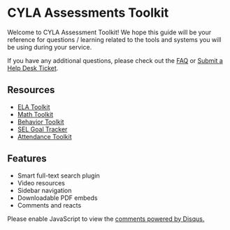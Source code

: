# CYLA Assessments Toolkit

Welcome to CYLA Assessment Toolkit! We hope this guide will be your reference for questions / learning related to the tools and systems you will be using during your service.

If you have any additional questions, please check out the [FAQ](faq.md) or [Submit a Help Desk Ticket](https://cityyear.sharepoint.com/teams/lax/SitePages/CYLA%20Help%20Desk.aspx).

## Resources

- [ELA Toolkit](https://cityyear.sharepoint.com/teams/lax/LandD/Student%20Planning%20and%20Progress%20Monitoring/ELA%20Toolkit.pdf)
- [Math Toolkit](https://cityyear.sharepoint.com/teams/lax/LandD/Student%20Planning%20and%20Progress%20Monitoring/Math%20Toolkit%20FY19.pdf)
- [Behavior Toolkit](https://cityyear.sharepoint.com/teams/lax/LandD/Attendance%20Resources%20Templates/FY19%20Behavior%20Toolkit.pdf)
- [SEL Goal Tracker](https://cityyear.sharepoint.com/teams/lax/SitePages/SELgoal.aspx)
- [Attendance Toolkit](https://cityyear.sharepoint.com/teams/lax/LandD/Attendance%20Resources%20Templates/FY19%20Attendance%20Toolkit.pdf)


## Features
- Smart full-text search plugin
- Video resources
- Sidebar navigation
- Downloadable PDF embeds
- Comments and reacts 

<div id="disqus_thread"></div>
<script>

/**
*  RECOMMENDED CONFIGURATION VARIABLES: EDIT AND UNCOMMENT THE SECTION BELOW TO INSERT DYNAMIC VALUES FROM YOUR PLATFORM OR CMS.
*  LEARN WHY DEFINING THESE VARIABLES IS IMPORTANT: https://disqus.com/admin/universalcode/#configuration-variables*/
/*
var disqus_config = function () {
this.page.url = PAGE_URL;  // Replace PAGE_URL with your page's canonical URL variable
this.page.identifier = PAGE_IDENTIFIER; // Replace PAGE_IDENTIFIER with your page's unique identifier variable
};
*/
(function() { // DON'T EDIT BELOW THIS LINE
var d = document, s = d.createElement('script');
s.src = 'https://cylatoolkits.disqus.com/embed.js';
s.setAttribute('data-timestamp', +new Date());
(d.head || d.body).appendChild(s);
})();
</script>
<noscript>Please enable JavaScript to view the <a href="https://disqus.com/?ref_noscript">comments powered by Disqus.</a></noscript>
